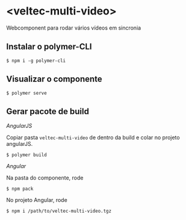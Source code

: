 # \<veltec-multi-video\>

Webcomponent para rodar vários vídeos em sincronia

## Instalar o polymer-CLI

```
$ npm i -g polymer-cli
```

## Visualizar o componente

```
$ polymer serve
```

## Gerar pacote de build

*AngularJS* 

Copiar pasta `veltec-multi-video` de dentro da build e colar no projeto angularJS.

```
$ polymer build
```

*Angular*

Na pasta do componente, rode

```
$ npm pack
```

No projeto Angular, rode 

```
$ npm i /path/to/veltec-multi-video.tgz
```


